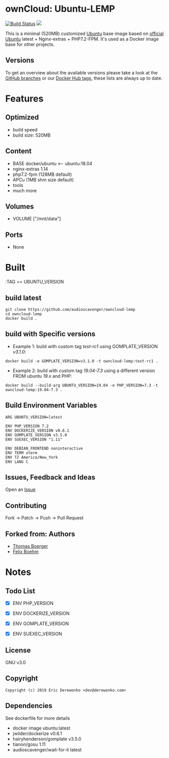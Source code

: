 # ownCloud: Ubuntu-LEMP

[![Build Status](https://drone.owncloud.com/api/badges/owncloud-docker/ubuntu/status.svg)](https://drone.owncloud.com/owncloud-docker/ubuntu)
[![](https://images.microbadger.com/badges/image/owncloud/ubuntu:latest.svg)](https://microbadger.com/images/owncloud/ubuntu:latest "Get your own image badge on microbadger.com")

This is a minimal (520MB) customized [Ubuntu](http://www.ubuntu.com/) base image based on [official Ubuntu](https://registry.hub.docker.com/_/ubuntu/) latest + Nginx-extras + PHP7.2-FPM. It's used as a Docker image base for other projects.


## Versions

To get an overview about the available versions please take a look at the [GitHub branches](https://github.com/audioscavenger/ubuntu-lemp/branches/all) or our [Docker Hub tags](https://cloud.docker.com/repository/docker/audioscavenger/ubuntu-lemp/tags), these lists are always up to date.

# Features

## Optimized
- build speed
- build size: 520MB

## Content
- BASE docker/ubuntu <-- ubuntu:18.04
- nginx-extras 1.14
- php7.2-fpm (128MB default)
- APCu (1MB shm size default)
- tools
- much more

## Volumes

* VOLUME ["/mnt/data"]


## Ports

* None


# Built
:TAG == UBUNTU_VERSION

## build latest
```
git clone https://github.com/audioscavenger/owncloud-lemp
cd owncloud-lemp
docker build .
```

## build with Specific versions
* Example 1: build with custom tag _test-rc1_ using GOMPLATE_VERSION _v3.1.0_:
```
docker build -e GOMPLATE_VERSION=v3.1.0 -t owncloud-lemp:test-rc1 .
```

* Example 2: build with custom tag _19.04-7.3_ using a different version FROM ubuntu _19.x_ and PHP:
```
docker build --build-arg UBUNTU_VERSION=19.04 -e PHP_VERSION=7.3 -t owncloud-lemp:19.04-7.3 .
```

## Build Environment Variables
```
ARG UBUNTU_VERSION=latest

ENV PHP_VERSION 7.2
ENV DOCKERIZE_VERSION v0.6.1
ENV GOMPLATE_VERSION v3.5.0
ENV SUEXEC_VERSION "1.11"

ENV DEBIAN_FRONTEND noninteractive
ENV TERM xterm
ENV TZ America/New_York
ENV LANG C
```


## Issues, Feedback and Ideas

Open an [Issue](https://github.com/audioscavenger/ubuntu-lemp/issues)


## Contributing

Fork -> Patch -> Push -> Pull Request


## Forked from: Authors

* [Thomas Boerger](https://github.com/tboerger)
* [Felix Boehm](https://github.com/felixboehm)

# Notes

## Todo List

- [x] ENV PHP_VERSION
- [x] ENV DOCKERIZE_VERSION
- [x] ENV GOMPLATE_VERSION
- [x] ENV SUEXEC_VERSION


## License

GNU v3.0


## Copyright

```
Copyright (c) 2019 Eric Derewonko <dev@derewonko.com>
```

## Dependencies

See dockerfile for more details

* docker image ubuntu:latest
* jwilder/dockerize v0.6.1
* hairyhenderson/gomplate v3.5.0
* tianon/gosu 1.11
* audioscavenger/wait-for-it latest
